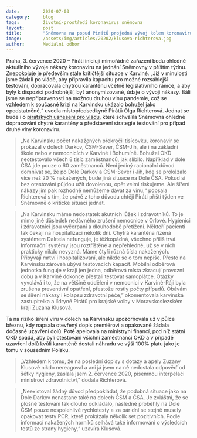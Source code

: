 ```yaml
---
date:         2020-07-03
category:     blog
tags:         životní-prostředí koronavirus sněmovna
layout:       post
title:        "Sněmovna na popud Pirátů projedná vývoj kolem koronaviru i kritickou situaci v Karviné. Hrozí kolaps, varuje pirátská zastupitelka"
image:        /assets/img/articles/20202/klusova-richterova.jpg
author:       Mediální odbor
---   
```



Praha, 3. července 2020 – Piráti iniciují mimořádné zařazení bodu ohledně aktuálního vývoje nákazy koronaviru na jednání Sněmovny v příštím týdnu. Znepokojuje je především stále kritičtější situace v Karviné. „Již v minulosti jsme žádali po vládě, aby připravila kapacitu pro možné rozsáhlejší testování, dopracovala chytrou karanténu včetně legislativního rámce, a aby byly k dispozici podrobnější, byť anonymizované, údaje o vývoji nákazy. Báli jsme se nepřipravenosti na možnou druhou vlnu pandemie, což se vzhledem k současné krizi na Karvinsku ukázalo bohužel jako opodstatněné,“ uvedla místopředsedkyně Pirátů Olga Richterová. Jednat se bude i o [pirátských usnesení pro vládu](https://www.pirati.cz/tiskove-zpravy/pirati-prosadili-jedenact-usneseni-k-reseni-koronakrize.html), které schválila Sněmovna ohledně dopracování chytré karantény a představení strategie testování pro případ druhé vlny koronaviru.

> „Na Karvinsku počet nakažených překročil tisícovku, koronavir se prokázal v dolech Darkov, ČSM-Sever, ČSM-Jih, ale i na základní škole nebo v nemocnicích v Karviné i Bohumíně. Bohužel OKD neotestovalo všech 8 tisíc zaměstnanců, jak slíbilo. Například v dole ČSA jde pouze o 60 zaměstnanců. Není jediný racionální důvod domnívat se, že po Dole Darkov a ČSM-Sever i Jih, kde se prokázalo více než 20 % nakažených, bude jiná situace na Dole ČSA. Pokud si bez otestování půjdou užít dovolenou, opět velmi riskujeme. Ale šíření nákazy jim pak rozhodně nemůžeme dávat za vinu,“ popsala Richterová s tím, že právě z toho důvodu chtějí Piráti příští týden ve Sněmovně o kritické situaci jednat. 

> „Na Karvinsku máme nedostatek akutních lůžek i zdravotníků. To je mimo jiné důsledek nedávného zrušení nemocnice v Orlové. Hygienici i zdravotníci jsou vyčerpaní a dlouhodobě přetížení. Někteří pacienti tak čekají na hospitalizaci několik dní. Chytrá karanténa řízená systémem Daktela nefunguje, je těžkopádná, všechno příliš trvá. Informační systémy jsou roztříštěné a nepřehledné, už se v nich prakticky nikdo nevyzná. Máme čtyři různá čísla nakažených. Přibývají mrtví i hospitalizovaní, ale nikde se o tom nepíše. Přesto na Karvinsku zároveň ubývá testovacích kapacit. Mobilní odběrová jednotka funguje v kraji jen jedna, odběrová místa zkracují provozní dobu a v Karviné dokonce přestali testovat samoplátce. Otázky vyvolává i to, že na většině oddělení v nemocnici v Karviné-Ráji byla zrušena preventivní opatření, přestože rostly počty případů. Obávám se šíření nákazy i kolapsu zdravotní péče,” okomentovala karvinská zastupitelka a lídryně Pirátů pro krajské volby v Moravskoslezském kraji Zuzana Klusová. 

Ta na riziko šíření viru v dolech na Karvinsku upozorňovala už v půlce březnu, kdy napsala otevřený dopis premiérovi a opakovaně žádala dočasné uzavření dolů. Poté apelovala na ministryni financí, pod níž státní OKD spadá, aby byli otestováni všichni zaměstnanci OKD a v případě uzavření dolů kvůli karanténě dostali náhradu ve výši 100% platu jako je tomu v sousedním Polsku. 

> „Vzhledem k tomu, že na poslední dopisy s dotazy a apely Zuzany Klusové nikdo nereagoval a ani já jsem na ně nedostala odpověď od šéfky hygieny, zaslala jsem 2. července 2020, písemnou interpelaci  ministrovi zdravotnictví," dodala Richterová.

> „Neexistoval žádný důvod předpokládat, že podobná situace jako na Dole Darkov nenastane také na dolech ČSM a ČSA. Je zvláštní, že se plošné testování tak dlouho odkládalo, následně proběhly na Dole ČSM pouze nespolehlivé rychlotesty a za pár dní se stejně musely opakovat testy PCR, které prokázaly několik set pozitivních. Podle informací nakažených horníků selhává také informování o výsledcích testů ze strany hygieny,“ uzavírá Klusová.
